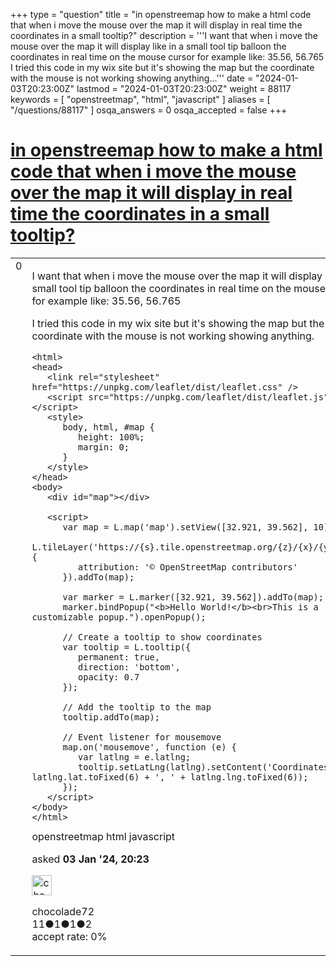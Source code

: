 +++
type = "question"
title = "in openstreemap how to make a html code that when i move the mouse over the map it will display in real time the coordinates in a small tooltip?"
description = '''I want that when i move the mouse over the map it will display like in a small tool tip balloon the coordinates in real time on the mouse cursor for example like: 35.56, 56.765 I tried this code in my wix site but it&#x27;s showing the map but the coordinate with the mouse is not working showing anything...'''
date = "2024-01-03T20:23:00Z"
lastmod = "2024-01-03T20:23:00Z"
weight = 88117
keywords = [ "openstreetmap", "html", "javascript" ]
aliases = [ "/questions/88117" ]
osqa_answers = 0
osqa_accepted = false
+++

<div class="headNormal">

# [in openstreemap how to make a html code that when i move the mouse over the map it will display in real time the coordinates in a small tooltip?](/questions/88117/in-openstreemap-how-to-make-a-html-code-that-when-i-move-the-mouse-over-the-map-it-will-display-in-real-time-the-coordinates-in-a-small-tooltip)

</div>

<div id="main-body">

<div id="askform">

<table id="question-table" style="width:100%;">
<colgroup>
<col style="width: 50%" />
<col style="width: 50%" />
</colgroup>
<tbody>
<tr>
<td style="width: 30px; vertical-align: top"><div class="vote-buttons">
<span id="post-88117-upvote" class="ajax-command post-vote up" rel="nofollow" title="I like this post (click again to cancel)"> </span>
<div id="post-88117-score" class="post-score" title="current number of votes">
0
</div>
<span id="post-88117-downvote" class="ajax-command post-vote down" rel="nofollow" title="I dont like this post (click again to cancel)"> </span> <span id="favorite-mark" class="ajax-command favorite-mark" rel="nofollow" title="mark/unmark this question as favorite (click again to cancel)"> </span>
<div id="favorite-count" class="favorite-count">
&#10;</div>
</div></td>
<td><div id="item-right">
<div class="question-body">
<p>I want that when i move the mouse over the map it will display like in a small tool tip balloon the coordinates in real time on the mouse cursor for example like: 35.56, 56.765</p>
<p>I tried this code in my wix site but it's showing the map but the coordinate with the mouse is not working showing anything.</p>
<pre><code>&lt;html&gt;
&lt;head&gt;
   &lt;link rel=&quot;stylesheet&quot; href=&quot;https://unpkg.com/leaflet/dist/leaflet.css&quot; /&gt;
   &lt;script src=&quot;https://unpkg.com/leaflet/dist/leaflet.js&quot;&gt;&lt;/script&gt;
   &lt;style&gt;
      body, html, #map {
         height: 100%;
         margin: 0;
      }
   &lt;/style&gt;
&lt;/head&gt;
&lt;body&gt;
   &lt;div id=&quot;map&quot;&gt;&lt;/div&gt;
&#10;   &lt;script&gt;
      var map = L.map(&#39;map&#39;).setView([32.921, 39.562], 10);
      L.tileLayer(&#39;https://{s}.tile.openstreetmap.org/{z}/{x}/{y}.png&#39;, {
         attribution: &#39;© OpenStreetMap contributors&#39;
      }).addTo(map);
&#10;      var marker = L.marker([32.921, 39.562]).addTo(map);
      marker.bindPopup(&quot;&lt;b&gt;Hello World!&lt;/b&gt;&lt;br&gt;This is a customizable popup.&quot;).openPopup();
&#10;      // Create a tooltip to show coordinates
      var tooltip = L.tooltip({
         permanent: true,
         direction: &#39;bottom&#39;,
         opacity: 0.7
      });
&#10;      // Add the tooltip to the map
      tooltip.addTo(map);
&#10;      // Event listener for mousemove
      map.on(&#39;mousemove&#39;, function (e) {
         var latlng = e.latlng;
         tooltip.setLatLng(latlng).setContent(&#39;Coordinates: &#39; + latlng.lat.toFixed(6) + &#39;, &#39; + latlng.lng.toFixed(6));
      });
   &lt;/script&gt;
&lt;/body&gt;
&lt;/html&gt;</code></pre>
</div>
<div id="question-tags" class="tags-container tags">
<span class="post-tag tag-link-openstreetmap" rel="tag" title="see questions tagged &#39;openstreetmap&#39;">openstreetmap</span> <span class="post-tag tag-link-html" rel="tag" title="see questions tagged &#39;html&#39;">html</span> <span class="post-tag tag-link-javascript" rel="tag" title="see questions tagged &#39;javascript&#39;">javascript</span>
</div>
<div id="question-controls" class="post-controls">
&#10;</div>
<div class="post-update-info-container">
<div class="post-update-info post-update-info-user">
<p>asked <strong>03 Jan '24, 20:23</strong></p>
<img src="https://secure.gravatar.com/avatar/341f73e16114cc9ef077ab0c66f1a4a9?s=32&amp;d=identicon&amp;r=g" class="gravatar" width="32" height="32" alt="chocolade72&#39;s gravatar image" />
<p><span>chocolade72</span><br />
<span class="score" title="11 reputation points">11</span><span title="1 badges"><span class="badge1">●</span><span class="badgecount">1</span></span><span title="1 badges"><span class="silver">●</span><span class="badgecount">1</span></span><span title="2 badges"><span class="bronze">●</span><span class="badgecount">2</span></span><br />
<span class="accept_rate" title="Rate of the user&#39;s accepted answers">accept rate:</span> <span title="chocolade72 has no accepted answers">0%</span></p>
</div>
</div>
<div id="comments-container-88117" class="comments-container">
&#10;</div>
<div id="comment-tools-88117" class="comment-tools">
&#10;</div>
<div class="clear">
&#10;</div>
<div id="comment-88117-form-container" class="comment-form-container">
&#10;</div>
<div class="clear">
&#10;</div>
</div></td>
</tr>
</tbody>
</table>

</div>

</div>

